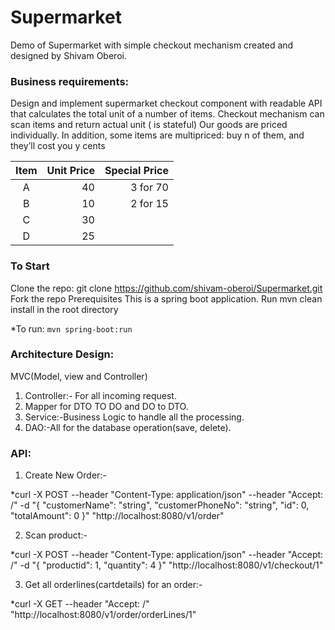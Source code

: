 # Supermarket

Demo of Supermarket with simple checkout mechanism created and designed by Shivam Oberoi.

### Business requirements:

Design and implement supermarket checkout component with readable API that calculates the total unit of a number of items. Checkout mechanism can scan items and return actual unit ( is stateful) Our goods are priced individually. In addition, some items are multipriced: buy n of them, and they’ll cost you y cents 

|Item  | Unit Price |  Special Price |
  |:----:|-----------:|---------------:|
  |  A   |  40        | 3 for 70       |
  |  B   |  10        | 2 for 15       | 
  |  C   |  30        |                |
  |  D   |  25        |                |



### To Start

Clone the repo: git clone https://github.com/shivam-oberoi/Supermarket.git Fork the repo Prerequisites
This is a spring boot application. Run mvn clean install in the root directory 

*To run:  `mvn spring-boot:run`



### Architecture Design:

MVC(Model, view and Controller)
1.	Controller:- For all incoming request.
2.	Mapper for DTO TO DO and DO to DTO.
3.	Service:-Business Logic to handle all the processing.
4.	DAO:-All for the database operation(save, delete).

### API:

1.	Create New Order:- 

*curl -X POST --header "Content-Type: application/json" --header "Accept: /" -d "{ "customerName": "string", "customerPhoneNo": "string", "id": 0, "totalAmount": 0 }" "http://localhost:8080/v1/order"

2.	Scan product:- 

*curl -X POST --header "Content-Type: application/json" --header "Accept: /" -d "{ "productid": 1, "quantity": 4 }" "http://localhost:8080/v1/checkout/1"

3.	Get all orderlines(cartdetails) for an order:- 

*curl -X GET --header "Accept: /" "http://localhost:8080/v1/order/orderLines/1"

